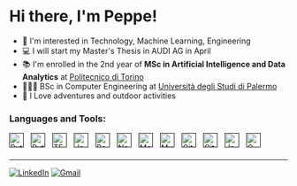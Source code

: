 # Hi there, I'm Peppe!

- 👀 I'm interested in Technology, Machine Learning, Engineering
- 💻 I will start my Master's Thesis in AUDI AG in April
- 📚 I'm enrolled in the 2nd year of **MSc in Artificial Intelligence and Data Analytics** at [Politecnico di Torino](https://didattica.polito.it/pls/portal30/sviluppo.offerta_formativa_2019.vis?p_a_acc=2022&p_sdu=37&p_cds=18&p_ori=13086)
- 👨🏻‍🎓 BSc in Computer Engineering at [Università degli Studi di Palermo](https://www.unipa.it)
- 🌱 I Love adventures and outdoor activities

### Languages and Tools:
[<img align="left" alt="Python" width="26px" src="https://s3.dualstack.us-east-2.amazonaws.com/pythondotorg-assets/media/community/logos/python-logo-only.png" style="padding-right:10px;" />]()
[<img align="left" alt="Pytorch" width="26px" src="https://pytorch.org/assets/images/pytorch-logo.png" style="padding-right:10px;" />]()
[<img align="left" alt="TF" width="26px" src="https://upload.wikimedia.org/wikipedia/commons/thumb/2/2d/Tensorflow_logo.svg/230px-Tensorflow_logo.svg.png?20170429160244" style="padding-right:10px;" />]()
[<img align="left" alt="JavaScript" width="26px" src="https://cdn.jsdelivr.net/gh/devicons/devicon/icons/javascript/javascript-original.svg" style="padding-right:10px;" />]()
[<img align="left" alt="React" width="26px" src="https://cdn.jsdelivr.net/gh/devicons/devicon/icons/react/react-original.svg" style="padding-right:10px;" />]()
[<img align="left" alt="Node.js" width="26px" src="https://cdn.jsdelivr.net/gh/devicons/devicon/icons/nodejs/nodejs-original.svg" style="padding-right:10px;" />]()
[<img align="left" alt="MongoDB" width="26px" src="https://cdn.jsdelivr.net/gh/devicons/devicon/icons/mongodb/mongodb-original.svg" style="padding-right:10px;" />]()
[<img align="left" alt="MySQL" width="26px" src="https://cdn.jsdelivr.net/gh/devicons/devicon/icons/mysql/mysql-original.svg" style="padding-right:10px;" />]()
[<img align="left" alt="Git" width="26px" src="https://cdn.jsdelivr.net/gh/devicons/devicon/icons/git/git-original.svg" style="padding-right:10px;" />]()
[<img align="left" alt="GitHub" width="26px" src="https://user-images.githubusercontent.com/3369400/139447912-e0f43f33-6d9f-45f8-be46-2df5bbc91289.png" style="padding-right:10px;" />]()
[<img align="left" alt="Java" width="26px" src="https://upload.wikimedia.org/wikipedia/it/thumb/2/2e/Java_Logo.svg/322px-Java_Logo.svg.png?20060810175939" style="padding-right:10px;" />]()
[<img align="left" alt="C" width="26px" src="https://upload.wikimedia.org/wikipedia/commons/thumb/1/18/C_Programming_Language.svg/380px-C_Programming_Language.svg.png?20201031132917" style="padding-right:10px;" />]()


<br />
<br />


---

[![LinkedIn](https://img.shields.io/badge/linkedin-%230077B5.svg?style=for-the-badge&logo=linkedin&logoColor=white)](https://www.linkedin.com/in/giuseppe-atanasio-26636215a/)
[![Gmail](https://img.shields.io/badge/Gmail-D14836?style=for-the-badge&logo=gmail&logoColor=white)](mailto:atanasio.peppe@gmail.com)
